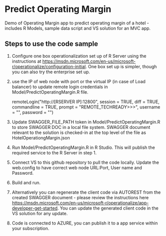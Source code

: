 
Predict Operating Margin
========================
Demo of Operating Margin app to predict operating margin of a hotel - includes R Models, sample data script and VS solution for an MVC app.

## Steps to use the code sample

1. Configure one box operationalization set up of R Server using the instructions at https://msdn.microsoft.com/en-us/microsoft-r/operationalize/configuration-initial. One box set up is simpler, though you can also try the enterprise set up. 

1. use  the IP of web node with port or the virtual IP (in case of Load balancer) to update remote login credentials in Model/PredictOperatingMargin.R file. 

    remoteLogin("http://[RSERVER IP]:12800", session = TRUE, diff = TRUE, commandline =  TRUE, prompt = "REMOTE_TECHREADY>>>", username =     "", password = "")
    
1. Update SWAGGER_FILE_PATH token in Model/PredictOperatingMargin.R to store SWAGGER DOC in a local file system. SWAGGER document relevant to the solution is checked-in at the top level of the file as HotelOperationgMargin.json
    
1. Run Model/PredictOperatingMargin.R in R Studio. This will publish the required service to the R Server in step 1.

1. Connect VS to this github repository to pull the code locally. Update the web.config to have correct web node URL:Port, User name and Password.

    <add key="WebNodeAddress" value="http://IPADDRESS:PORT"/>
    <add key="WebNodeUserName" value="USERNAME"/>
    <add key="WebNodePassword" value="PASSWORD"/>
    
1. Build and run.

1. Alternatively you can regenerate the client code via AUTOREST from the created SWAGGER document - please review the instructions here https://msdn.microsoft.com/en-us/microsoft-r/operationalize/app-developer-get-started. You can update the generated client code in the VS solution for any update.

1. Code is connected to AZURE, you can publish it to a app service within your subscription. 
